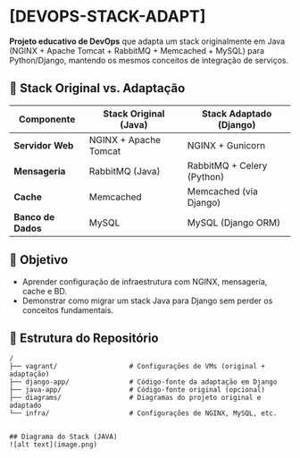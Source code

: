 # [DEVOPS-STACK-ADAPT]  

**Projeto educativo de DevOps** que adapta um stack originalmente em Java (NGINX + Apache Tomcat + RabbitMQ + Memcached + MySQL) para Python/Django, mantendo os mesmos conceitos de integração de serviços.  

## 🔧 Stack Original vs. Adaptação  
| **Componente**  | **Stack Original (Java)** | **Stack Adaptado (Django)** |  
|----------------|--------------------------|---------------------------|  
| **Servidor Web** | NGINX + Apache Tomcat    | NGINX + Gunicorn           |  
| **Mensageria**  | RabbitMQ (Java)          | RabbitMQ + Celery (Python) |  
| **Cache**       | Memcached                | Memcached (via Django)     |  
| **Banco de Dados** | MySQL                  | MySQL (Django ORM)         |  

## 🎯 Objetivo  
- Aprender configuração de infraestrutura com NGINX, mensageria, cache e BD.  
- Demonstrar como migrar um stack Java para Django sem perder os conceitos fundamentais.  

## 📂 Estrutura do Repositório  
```plaintext
/  
├── vagrant/                  # Configurações de VMs (original + adaptação)  
├── django-app/               # Código-fonte da adaptação em Django  
├── java-app/                 # Código-fonte original (opcional)  
├── diagrams/                 # Diagramas do projeto original e adaptado  
└── infra/                    # Configurações de NGINX, MySQL, etc.  


## Diagrama do Stack (JAVA)
![alt text](image.png)